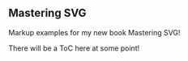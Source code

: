 ## Mastering SVG

Markup examples for my new book Mastering SVG!

There will be a ToC here at some point!
